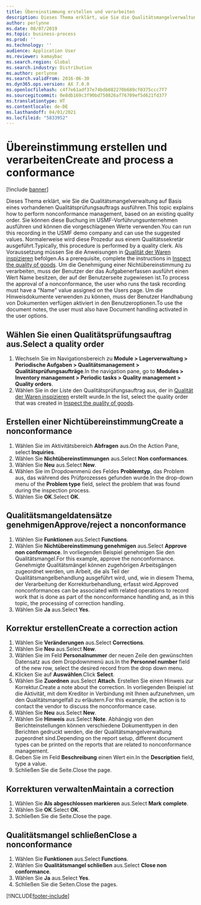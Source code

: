 ```yaml
---
title: Übereinstimmung erstellen und verarbeiten
description: Dieses Thema erklärt, wie Sie die Qualitätsmangelverwaltung auf Basis eines vorhandenen Qualitätsprüfungsauftrags ausführen.
author: perlynne
ms.date: 08/07/2019
ms.topic: business-process
ms.prod: ''
ms.technology: ''
audience: Application User
ms.reviewer: kamaybac
ms.search.region: Global
ms.search.industry: Distribution
ms.author: perlynne
ms.search.validFrom: 2016-06-30
ms.dyn365.ops.version: AX 7.0.0
ms.openlocfilehash: c4f7e61adf37e74bdb082270b689cf0375ccc7f7
ms.sourcegitcommit: 0e8db169c3f90bd750826af76709ef5d621fd377
ms.translationtype: HT
ms.contentlocale: de-DE
ms.lasthandoff: 04/01/2021
ms.locfileid: "5833952"
---
```

# <a name="create-and-process-a-conformance"></a><span data-ttu-id="3874f-103">Übereinstimmung erstellen und verarbeiten</span><span class="sxs-lookup"><span data-stu-id="3874f-103">Create and process a conformance</span></span>

[!include [banner](../../includes/banner.md)]

<span data-ttu-id="3874f-104">Dieses Thema erklärt, wie Sie die Qualitätsmangelverwaltung auf Basis eines vorhandenen Qualitätsprüfungsauftrags ausführen.</span><span class="sxs-lookup"><span data-stu-id="3874f-104">This topic explains how to perform nonconformance management, based on an existing quality order.</span></span> <span data-ttu-id="3874f-105">Sie können diese Buchung im USMF-Vorführungsunternehmen ausführen und können die vorgeschlagenen Werte verwenden.</span><span class="sxs-lookup"><span data-stu-id="3874f-105">You can run this recording in the USMF demo company and can use the suggested values.</span></span> <span data-ttu-id="3874f-106">Normalerweise wird diese Prozedur aus einem Qualitätssekretär ausgeführt.</span><span class="sxs-lookup"><span data-stu-id="3874f-106">Typically, this procedure is performed by a quality clerk.</span></span>  <span data-ttu-id="3874f-107">Als Voraussetzung müssen Sie die Anweisungen in [Qualität der Waren inspizieren](https://github.com/MicrosoftDocs/Dynamics-365-Operations/blob/master/articles/supply-chain/inventory/tasks/inspect-quality-goods.md) befolgen.</span><span class="sxs-lookup"><span data-stu-id="3874f-107">As a prerequisite, complete the instructions in [Inspect the quality of goods](https://github.com/MicrosoftDocs/Dynamics-365-Operations/blob/master/articles/supply-chain/inventory/tasks/inspect-quality-goods.md).</span></span> <span data-ttu-id="3874f-108">Um die Genehmigung einer Nichtübereinstimmung zu verarbeiten, muss der Benutzer der das Aufgabenerfassen ausführt einen Wert Name besitzen, der auf der Benutzerseite zugewiesen ist.</span><span class="sxs-lookup"><span data-stu-id="3874f-108">To process the approval of a nonconformance, the user who runs the task recording must have a "Name" value assigned on the Users page.</span></span> <span data-ttu-id="3874f-109">Um die Hinweisdokumente verwenden zu können, muss der Benutzer Handhabung von Dokumenten verfügen aktiviert in den Benutzeroptionen.</span><span class="sxs-lookup"><span data-stu-id="3874f-109">To use the document notes, the user must also have Document handling activated in the user options.</span></span>


## <a name="select-a-quality-order"></a><span data-ttu-id="3874f-110">Wählen Sie einen Qualitätsprüfungsauftrag aus.</span><span class="sxs-lookup"><span data-stu-id="3874f-110">Select a quality order</span></span>
1. <span data-ttu-id="3874f-111">Wechseln Sie im Navigationsbereich zu **Module > Lagerverwaltung > Periodische Aufgaben > Qualitätsmanagement > Qualitätsprüfungsaufträge**.</span><span class="sxs-lookup"><span data-stu-id="3874f-111">In the navigation pane, go to **Modules > Inventory management > Periodic tasks > Quality management > Quality orders**.</span></span>
2. <span data-ttu-id="3874f-112">Wählen Sie in der Liste den Qualitätsprüfungsauftrag aus, der in [Qualität der Waren inspizieren](https://github.com/MicrosoftDocs/Dynamics-365-Operations/blob/master/articles/supply-chain/inventory/tasks/inspect-quality-goods.md) erstellt wurde.</span><span class="sxs-lookup"><span data-stu-id="3874f-112">In the list, select the quality order that was created in [Inspect the quality of goods](https://github.com/MicrosoftDocs/Dynamics-365-Operations/blob/master/articles/supply-chain/inventory/tasks/inspect-quality-goods.md).</span></span>  

## <a name="create-a-nonconformance"></a><span data-ttu-id="3874f-113">Erstellen einer Nichtübereinstimmung</span><span class="sxs-lookup"><span data-stu-id="3874f-113">Create a nonconformance</span></span>
1. <span data-ttu-id="3874f-114">Wählen Sie im Aktivitätsbereich **Abfragen** aus.</span><span class="sxs-lookup"><span data-stu-id="3874f-114">On the Action Pane, select **Inquiries**.</span></span>
2. <span data-ttu-id="3874f-115">Wählen Sie **Nichtübereinstimmungen** aus.</span><span class="sxs-lookup"><span data-stu-id="3874f-115">Select **Non conformances**.</span></span>
3. <span data-ttu-id="3874f-116">Wählen Sie **Neu** aus.</span><span class="sxs-lookup"><span data-stu-id="3874f-116">Select **New**.</span></span>
4. <span data-ttu-id="3874f-117">Wählen Sie im Dropdownmenü des Feldes **Problemtyp**, das Problem aus, das während des Prüfprozesses gefunden wurde.</span><span class="sxs-lookup"><span data-stu-id="3874f-117">In the drop-down menu of the **Problem type** field, select the problem that was found during the inspection process.</span></span>  
5. <span data-ttu-id="3874f-118">Wählen Sie **OK**.</span><span class="sxs-lookup"><span data-stu-id="3874f-118">Select **OK**.</span></span>

## <a name="approvereject-a-nonconformance"></a><span data-ttu-id="3874f-119">Qualitätsmangeldatensätze genehmigen</span><span class="sxs-lookup"><span data-stu-id="3874f-119">Approve/reject a nonconformance</span></span>
1. <span data-ttu-id="3874f-120">Wählen Sie **Funktionen** aus.</span><span class="sxs-lookup"><span data-stu-id="3874f-120">Select **Functions**.</span></span>
2. <span data-ttu-id="3874f-121">Wählen Sie **Nichtübereinstimmung genehmigen** aus.</span><span class="sxs-lookup"><span data-stu-id="3874f-121">Select **Approve non conformance**.</span></span> <span data-ttu-id="3874f-122">In vorliegenden Beispiel genehmigen Sie den Qualitätsmangel.</span><span class="sxs-lookup"><span data-stu-id="3874f-122">For this example, approve the nonconformance.</span></span> <span data-ttu-id="3874f-123">Genehmigte Qualitätsmängel können zugehörigen Arbeitsgängen zugeordnet werden, um Arbeit, die als Teil der Qualitätsmangelbehandlung ausgeführt wird, und, wie in diesem Thema, der Verarbeitung der Korrekturbehandlung, erfasst wird.</span><span class="sxs-lookup"><span data-stu-id="3874f-123">Approved nonconformances can be associated with related operations to record work that is done as part of the nonconformance handling and, as in this topic, the processing of correction handling.</span></span>  
3. <span data-ttu-id="3874f-124">Wählen Sie **Ja** aus.</span><span class="sxs-lookup"><span data-stu-id="3874f-124">Select **Yes**.</span></span>

## <a name="create-a-correction-action"></a><span data-ttu-id="3874f-125">Korrektur erstellen</span><span class="sxs-lookup"><span data-stu-id="3874f-125">Create a correction action</span></span>
1. <span data-ttu-id="3874f-126">Wählen Sie **Veränderungen** aus.</span><span class="sxs-lookup"><span data-stu-id="3874f-126">Select **Corrections**.</span></span>
2. <span data-ttu-id="3874f-127">Wählen Sie **Neu** aus.</span><span class="sxs-lookup"><span data-stu-id="3874f-127">Select **New**.</span></span>
3. <span data-ttu-id="3874f-128">Wählen Sie im Feld **Personalnummer** der neuen Zeile den gewünschten Datensatz aus dem Dropdownmenü aus.</span><span class="sxs-lookup"><span data-stu-id="3874f-128">In the **Personnel number** field of the new row, select the desired record from the drop down menu.</span></span>
4. <span data-ttu-id="3874f-129">Klicken Sie auf **Auswählen**.</span><span class="sxs-lookup"><span data-stu-id="3874f-129">Click **Select**.</span></span>
5. <span data-ttu-id="3874f-130">Wählen Sie **Zuordnen** aus.</span><span class="sxs-lookup"><span data-stu-id="3874f-130">Select **Attach**.</span></span> <span data-ttu-id="3874f-131">Erstellen Sie einen Hinweis zur Korrektur.</span><span class="sxs-lookup"><span data-stu-id="3874f-131">Create a note about the correction.</span></span> <span data-ttu-id="3874f-132">In vorliegenden Beispiel ist die Aktivität, mit dem Kreditor in Verbindung mit Ihnen aufzunehmen, um den Qualitätsmangelfall zu erläutern.</span><span class="sxs-lookup"><span data-stu-id="3874f-132">For this example, the action is to contact the vendor to discuss the nonconformance case.</span></span>  
6. <span data-ttu-id="3874f-133">Wählen Sie **Neu** aus.</span><span class="sxs-lookup"><span data-stu-id="3874f-133">Select **New**.</span></span>
7. <span data-ttu-id="3874f-134">Wählen Sie **Hinweis** aus.</span><span class="sxs-lookup"><span data-stu-id="3874f-134">Select **Note**.</span></span> <span data-ttu-id="3874f-135">Abhängig von den Berichteinstellungen können verschiedene Dokumenttypen in den Berichten gedruckt werden, die der Qualitätsmangelverwaltung zugeordnet sind.</span><span class="sxs-lookup"><span data-stu-id="3874f-135">Depending on the report setup, different document types can be printed on the reports that are related to nonconformance management.</span></span>  
8. <span data-ttu-id="3874f-136">Geben Sie im Feld **Beschreibung** einen Wert ein.</span><span class="sxs-lookup"><span data-stu-id="3874f-136">In the **Description** field, type a value.</span></span>
9. <span data-ttu-id="3874f-137">Schließen Sie die Seite.</span><span class="sxs-lookup"><span data-stu-id="3874f-137">Close the page.</span></span>

## <a name="maintain-a-correction"></a><span data-ttu-id="3874f-138">Korrekturen verwalten</span><span class="sxs-lookup"><span data-stu-id="3874f-138">Maintain a correction</span></span>
1. <span data-ttu-id="3874f-139">Wählen Sie **Als abgeschlossen markieren** aus.</span><span class="sxs-lookup"><span data-stu-id="3874f-139">Select **Mark complete**.</span></span>
2. <span data-ttu-id="3874f-140">Wählen Sie **OK**.</span><span class="sxs-lookup"><span data-stu-id="3874f-140">Select **OK**.</span></span>
3. <span data-ttu-id="3874f-141">Schließen Sie die Seite.</span><span class="sxs-lookup"><span data-stu-id="3874f-141">Close the page.</span></span>

## <a name="close-a-nonconformance"></a><span data-ttu-id="3874f-142">Qualitätsmangel schließen</span><span class="sxs-lookup"><span data-stu-id="3874f-142">Close a nonconformance</span></span>
1. <span data-ttu-id="3874f-143">Wählen Sie **Funktionen** aus.</span><span class="sxs-lookup"><span data-stu-id="3874f-143">Select **Functions**.</span></span>
2. <span data-ttu-id="3874f-144">Wählen Sie **Qualitätsmangel schließen** aus.</span><span class="sxs-lookup"><span data-stu-id="3874f-144">Select **Close non conformance**.</span></span>
3. <span data-ttu-id="3874f-145">Wählen Sie **Ja** aus.</span><span class="sxs-lookup"><span data-stu-id="3874f-145">Select **Yes**.</span></span>
4. <span data-ttu-id="3874f-146">Schließen Sie die Seiten.</span><span class="sxs-lookup"><span data-stu-id="3874f-146">Close the pages.</span></span>


[!INCLUDE[footer-include](../../../includes/footer-banner.md)]